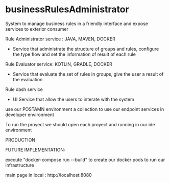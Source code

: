 # businessRulesAdministrator
System to manage business rules in a friendly interface and expose services to exterior consumer

Rule Administrator service :  JAVA, MAVEN, DOCKER
  * Service that administrate the structure of groups and rules, configure the type flow and set the information of result of each rule

Rule Evaluator service: KOTLIN, GRADLE, DOCKER
  * Service that evaluate the set of rules in groups, give the user a result of the evaluation

Rule dash service
  * UI Service that allow the users to interate with the system

use our POSTAMN environment a collection to use our endpoint services in developer environment




To run the proyect we should open each proyect and running in our ide environment


PRODUCTION

FUTURE IMPLEMENTATION:

execute "docker-compose run --build" to create our docker pods to run our infrastructure

main page in local : http://localhost:8080
